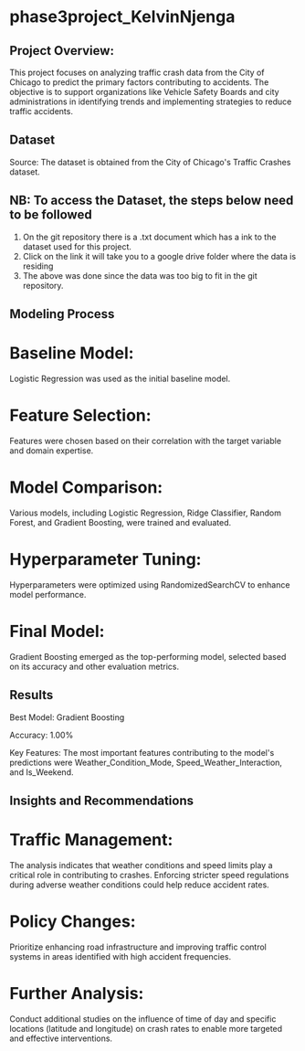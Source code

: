 # phase3project_KelvinNjenga
## Project Overview:

This project focuses on analyzing traffic crash data from the City of Chicago to predict the primary factors contributing to accidents. The objective is to support organizations like Vehicle Safety Boards and city administrations in identifying trends and implementing strategies to reduce traffic accidents.

## Dataset
Source: The dataset is obtained from the City of Chicago's Traffic Crashes dataset.

## NB: To access the Dataset, the steps below need to be followed

1. On the git repository there is a .txt document which has a ink to the dataset used for this project.
2. Click on the link it will take you to a google drive folder where the data is residing
3. The above was done since the data was too big to fit in the git repository.

## Modeling Process

# Baseline Model: 
Logistic Regression was used as the initial baseline model.
# Feature Selection: 
Features were chosen based on their correlation with the target variable and domain expertise.
# Model Comparison: 
Various models, including Logistic Regression, Ridge Classifier, Random Forest, and Gradient Boosting, were trained and evaluated.
# Hyperparameter Tuning: 
Hyperparameters were optimized using RandomizedSearchCV to enhance model performance.

# Final Model: 
Gradient Boosting emerged as the top-performing model, selected based on its accuracy and other evaluation metrics.


## Results
Best Model: Gradient Boosting

Accuracy: 1.00%

Key Features: The most important features contributing to the model's predictions were Weather_Condition_Mode, Speed_Weather_Interaction, and Is_Weekend.


## Insights and Recommendations

# Traffic Management:
 The analysis indicates that weather conditions and speed limits play a critical role in contributing to crashes. Enforcing stricter speed regulations during adverse weather conditions could help reduce accident rates.

# Policy Changes:
 Prioritize enhancing road infrastructure and improving traffic control systems in areas identified with high accident frequencies.

# Further Analysis:
 Conduct additional studies on the influence of time of day and specific locations (latitude and longitude) on crash rates to enable more targeted and effective interventions.


 